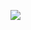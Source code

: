![](https://images.pexels.com/photos/3760067/pexels-photo-3760067.jpeg?auto=compress&cs=tinysrgb&h=750&w=1260)